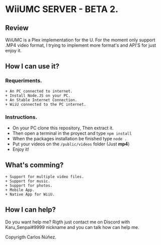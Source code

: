 # WiiUMC SERVER - BETA 2.
## Review
WiiUMC is a Plex implementation for the U. For the moment only support .MP4 video format, I trying to implement more format's and API'S for just enjoy it.

## How I can use it?
### Requeriments.
    + An PC connected to internet.
    + Install Node.JS on your PC.
    + An Stable Internet Connection.
    + WiiU connected to the PC internet.
### Instructions.
+ On your PC clone this repository, Then extract it.
+ Then open a terminal in the proyect and type `npm install`
+ When the packages installation be finished type `node .`
+ Put your videos on the `/public/videos` folder (Just **mp4**)
+ Enjoy it!
    
## What's comming?
    + Support for multiple video files.
    + Support for music.
    + Support for photos.
    + Mobile App.
    + Native App for WiiU.
    
## How I can help?
Do you want help me? Rigth just contact me on Discord with Karu_Senpai#9999 nickname and you can talk how can help me.

Copyrigth Carlos Núñez.
